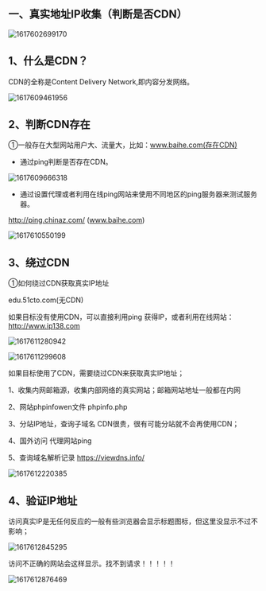## 一、真实地址IP收集（判断是否CDN）

![1617602699170](C:\Users\lenovo\AppData\Roaming\Typora\typora-user-images\1617602699170.png)

## 1、什么是CDN？

CDN的全称是Content Delivery Network,即内容分发网络。

![1617609461956](C:\Users\lenovo\AppData\Roaming\Typora\typora-user-images\1617609461956.png)

## 2、判断CDN存在

①一般存在大型网站用户大、流量大，比如：www.baihe.com(存在CDN)

- 通过ping判断是否存在CDN。

![1617609666318](C:\Users\lenovo\AppData\Roaming\Typora\typora-user-images\1617609666318.png)

- 通过设置代理或者利用在线ping网站来使用不同地区的ping服务器来测试服务器。

http://ping.chinaz.com/  (www.baihe.com)

![1617610550199](C:\Users\lenovo\AppData\Roaming\Typora\typora-user-images\1617610550199.png)

## 3、绕过CDN

①如何绕过CDN获取真实IP地址

edu.51cto.com(无CDN)

如果目标没有使用CDN，可以直接利用ping 获得IP，或者利用在线网站：http://www.ip138.com

![1617611280942](C:\Users\lenovo\AppData\Roaming\Typora\typora-user-images\1617611280942.png)

![1617611299608](C:\Users\lenovo\AppData\Roaming\Typora\typora-user-images\1617611299608.png)

如果目标使用了CDN，需要绕过CDN来获取真实IP地址；

1、收集内网邮箱源，收集内部网络的真实网站；邮箱网站地址一般都在内网

2、网站phpinfowen文件 phpinfo.php

3、分站IP地址，查询子域名 CDN很贵，很有可能分站就不会再使用CDN；

4、国外访问   代理网站ping

5、查询域名解析记录  https://viewdns.info/

![1617612220385](C:\Users\lenovo\AppData\Roaming\Typora\typora-user-images\1617612220385.png)

## 4、验证IP地址

访问真实IP是无任何反应的一般有些浏览器会显示标题图标，但这里没显示不过不影响；

![1617612845295](C:\Users\lenovo\AppData\Roaming\Typora\typora-user-images\1617612845295.png)

访问不正确的网站会这样显示。找不到请求！！！！！

![1617612876469](C:\Users\lenovo\AppData\Roaming\Typora\typora-user-images\1617612876469.png)